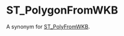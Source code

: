 # ST_PolygonFromWKB

A synonym for [ST_PolyFromWKB](/sql-statements-structure/geographic-geometric-features/wkb/st_polyfromwkb).